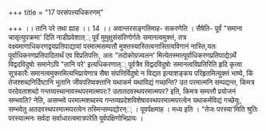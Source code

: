 +++
title = "17 परसंपत्त्यधिकरणम्"

+++
।। तानि परे तथा ह्याह ।। 14 ।। अवान्तरसङ्गतिमाह- सकरणेति । सैषेति- पूर्वं "समाना चासृत्युपक्रमा' दिति नाडीप्रवेशात्् पूर्वं मुमुक्षुसंसंरिणोर्गतेः समानत्वमुक्त्तं, तत्र वक्ष्यमाणाधिकरणद्वयप्रतिपाद्यायां परमात्मसम्पत्तौ मुक्त्तस्यास्तित्वनास्तित्वविगानं नास्ति,यतः पूर्वाधिकरणप्रतिपादितार्थं एव विप्रतिपत्तिः, अतः "तदोकोग्रज्वलन' मित्येतस्मात्पूर्वाधिकरणप्रतिपाद्येऽर्थे विद्वदविदुषोः समानेऽपि "तानि परे' इत्यधिकरणात्् पूर्वत्रैव विद्वदविदुषोः समानत्वविप्रतिरिति हृदि कृत्वा सूत्रकारैः समानत्वमुक्त्तमित्यभिप्रायेणात्र सैषा संपत्तिर्विदुषो न विद्यत इत्याशङ्कय परिहृतमित्युक्त्तं भाष्ये, किं तेजश्शब्दनिर्दिष्टानि भूतानि जीवपरिष्वक्त्तानि यथाकर्म यथाविद्यं गच्छन्ति? उत परमात्मनि सम्पद्यन्त, किमत्र परदेवताशब्दो गन्तव्यस्थानावस्थपरमात्मपरः? उतातदवस्थपरमात्मपर? इति, किमत्र सम्पत्तौ प्रयोजनं सम्भवति? नेति, असम्भवे परमात्मशब्दस्य गन्तव्यप्रदेशविशेषावस्थपरमात्मपरत्वेन यथाकर्मविद्यं गच्छेयुः, सम्भवेतु अतदवस्थपरमात्मपरत्वेन तस्मिन्सम्पद्योरन्् । पूवर्पक्षमाह । मध्य इति । "तेजः परस्या'मिति श्रुतिः परस्यात्मनः सर्वदा सर्वाधारत्वमात्रपरेति पूर्वपक्षिणोभिप्रायः ।

